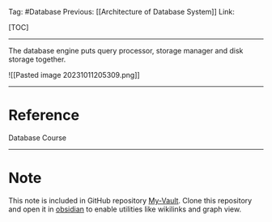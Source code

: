 Tag: #Database 
Previous: [[Architecture of Database System]]
Link: 

[TOC]

---

The database engine puts query processor, storage manager and disk storage together.

![[Pasted image 20231011205309.png]]

---

# Reference

Database Course

---

# Note

This note is included in GitHub repository [My-Vault](https://github.com/LittleD3092/My-Vault.git). Clone this repository and open it in [obsidian](https://obsidian.md/) to enable utilities like wikilinks and graph view.